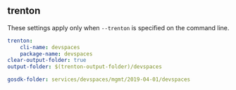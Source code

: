 
## trenton

These settings apply only when `--trenton` is specified on the command line.

``` yaml $(trenton)
trenton:
    cli-name: devspaces
    package-name: devspaces
clear-output-folder: true
output-folder: $(trenton-output-folder)/devspaces
```

``` yaml $(tag) == 'package-2019-04-01' && $(trenton)
gosdk-folder: services/devspaces/mgmt/2019-04-01/devspaces
```
